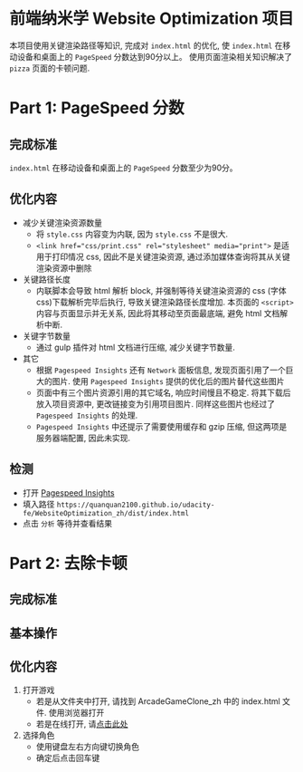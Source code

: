 
前端纳米学 Website Optimization 项目
===============================

本项目使用关键渲染路径等知识, 完成对 `index.html` 的优化, 使 `index.html` 在移动设备和桌面上的 `PageSpeed` 分数达到90分以上。 使用页面渲染相关知识解决了 `pizza` 页面的卡顿问题.

# Part 1: PageSpeed 分数

## 完成标准
`index.html` 在移动设备和桌面上的 `PageSpeed` 分数至少为90分。

## 优化内容
* 减少关键渲染资源数量
	* 将 `style.css` 内容变为内联, 因为 `style.css` 不是很大.
	* `<link href="css/print.css" rel="stylesheet" media="print">` 是适用于打印情况 css, 因此不是关键渲染资源, 通过添加媒体查询将其从关键渲染资源中删除
* 关键路径长度
	* 内联脚本会导致 html 解析 block, 并强制等待关键渲染资源的 css (字体 css)下载解析完毕后执行, 导致关键渲染路径长度增加. 本页面的 `<script>` 内容与页面显示并无关系, 因此将其移动至页面最底端, 避免 html 文档解析中断.
* 关键字节数量
	* 通过 gulp 插件对 html 文档进行压缩, 减少关键字节数量.
* 其它
	* 根据 `Pagespeed Insights` 还有 `Network` 面板信息, 发现页面引用了一个巨大的图片. 使用 `Pagespeed Insights` 提供的优化后的图片替代这些图片
	* 页面中有三个图片资源引用的其它域名, 响应时间慢且不稳定. 将其下载后放入项目资源中, 更改链接变为引用项目图片. 同样这些图片也经过了 `Pagespeed Insights` 的处理.
	* `Pagespeed Insights` 中还提示了需要使用缓存和 gzip 压缩, 但这两项是服务器端配置, 因此未实现.

## 检测
* 打开 [Pagespeed Insights](https://developers.google.com/speed/pagespeed/insights/)
* 填入路径 `https://quanquan2100.github.io/udacity-fe/WebsiteOptimization_zh/dist/index.html`
* 点击 `分析` 等待并查看结果


# Part 2: 去除卡顿
## 完成标准

## 基本操作
## 优化内容

1. 打开游戏
	* 若是从文件夹中打开, 请找到 ArcadeGameClone_zh 中的 index.html 文件. 使用浏览器打开
	* 若是在线打开, 请[点击此处](https://quanquan2100.github.io/udacity-fe/ArcadeGameClone_zh/index.html)
1. 选择角色
	* 使用键盘左右方向键切换角色
	* 确定后点击回车键

